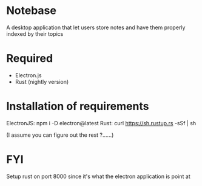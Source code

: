 # Notebase
A desktop application that let users store notes and have them properly indexed by their topics

# Required
- Electron.js
- Rust (nightly version)

# Installation of requirements
ElectronJS: npm i -D electron@latest
Rust: curl https://sh.rustup.rs -sSf | sh

(I assume you can figure out the rest ?......)

# FYI
Setup rust on port 8000 since it's what the electron application is point at
